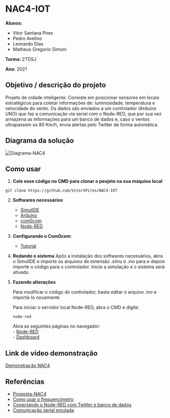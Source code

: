 # NAC4-IOT
**Alunos:**
- Vitor Santana Pires
- Pedro Avelino
- Leonardo Dias
- Matheus Gregorio Simoni

**Turma:** 2TDSJ

**Ano**: 2021

## Objetivo / descrição do projeto
Projeto de cidade inteligente. Consiste em posicionar sensores em locais estratégicos para coletar informações de: luminosidade, temperatura e velocidade do vento. Os dados são enviados a um controlador (Arduino UNO) que faz a comunicação via serial com o Node-RED, que por sua vez armazena as informações para um banco de dados e, caso o ventos ultrapassem os 80 Km/h, envia alertas pelo Twitter de forma automática.

## Diagrama da solução
![Diagrama-NAC4](https://user-images.githubusercontent.com/61232337/129722493-5d4e375e-4cdf-421c-862e-13e5314e01a5.jpg)

## Como usar
1. **Cole esse código no CMD para clonar o peojeto na sua máquina local**
```
git clone https://github.com/VitorSPires/NAC4-IOT
```

2. **Softwares necessários**
    - <a href="https://www.simulide.com/p/home.html" target="_blank">SimulIDE</a>
    - <a href="https://www.arduino.cc" target="_blank">Arduino</a>
    - [com0com](https://github.com/VitorSPires/NAC4-IOT/files/7010892/com0com.zip)
    - <a href="https://nodered.org" target="_blank">Node-RED</a>

3. **Configurando o Com0com**:
    - <a href="https://www.youtube.com/watch?v=I6YIPL_p-L0" target="_blank">Tutorial</a>

4. **Rodando o sistema**
    Após a instalação dos softwares necessários, abra o SimulIDE e importe os arquivos de extensão _.simu_ e _.ino_ para e depois importe o código para o controlador. Inicie a simulação e o sistema será ativado.
 
5. **Fazendo alterações**

    Para modificar o código do controlador, basta editar o arquivo _.ino_ e importá-lo novamente

    Para iniciar o servidor local Node-RED, abra o CMD e digite:
    ```
   node-red
    ```
    Abra as seguintes páginas no navegador: <br>
          - <a href="https://127.0.0.1:1880" target="_blank">Node-RED</a><br>
          - <a href="https://127.0.0.1:1880/ui/" target="_blank">Dashboard</a>

## Link de vídeo demonstração
<a href="https://www.youtube.com/watch?v=baFG36Lkv8Y" target="_blank">Demonstração NAC4</a>

## Referências
- <a href="https://github.com/VitorSPires/NAC4-IOT/files/7010818/s2-NAC4.pptx" target="_blank">Proposta-NAC4</a>
- <a href="https://www.youtube.com/watch?v=oPLCOFkpYmM" target="_blank">Como usar o frequencímetro</a>
- <a href="https://github.com/VitorSPires/NAC4-IOT/files/7010814/DisruptiveArchitecturesIOTeIA_Aula.02.pdf" target="_blank">Conectando o Node-RED com Twitter e banco de dados</a>
- <a href="https://www.youtube.com/watch?v=I6YIPL_p-L0" target="_blank">Comunicação serial emulada</a>
